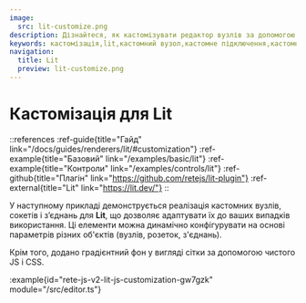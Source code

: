 ```yaml
---
image:
  src: lit-customize.png
description: Дізнайтеся, як кастомізувати редактор вузлів за допомогою спеціальних компонентів за допомогою Lit. У цьому прикладі наведено ресурси, які допоможуть вам створити спеціальний редактор, адаптований до ваших конкретних потреб
keywords: кастомізація,lit,кастомний вузол,кастомне підключення,кастомний сокет
navigation:
  title: Lit
  preview: lit-customize.png
---
```


# Кастомізація для Lit

::references
:ref-guide{title="Гайд" link="/docs/guides/renderers/lit/#customization"}
:ref-example{title="Базовий" link="/examples/basic/lit"}
:ref-example{title="Контроли" link="/examples/controls/lit"}
:ref-github{title="Плагін" link="https://github.com/retejs/lit-plugin"}
:ref-external{title="Lit" link="https://lit.dev/"}
::

У наступному прикладі демонструється реалізація кастомних вузлів, сокетів і з’єднань для **Lit**, що дозволяє адаптувати їх до ваших випадків використання. Ці елементи можна динамічно конфігурувати на основі параметрів різних об'єктів (вузлів, розеток, з'єднань).

Крім того, додано градієнтний фон у вигляді сітки за допомогою чистого JS і CSS.

:example{id="rete-js-v2-lit-js-customization-gw7gzk" module="/src/editor.ts"}
